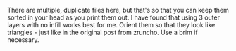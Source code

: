 There are multiple, duplicate files here, but that's so that you can keep them sorted in your head as you print them out.  I have found that using 3 outer layers with no infill works best for me.  Orient them so that they look like triangles - just like in the original post from zruncho.  Use a brim if necessary. 

